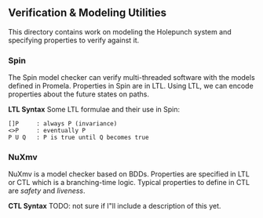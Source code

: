 ## Verification & Modeling Utilities

This directory contains work on modeling the Holepunch system and specifying properties to verify against it.

### Spin

The Spin model checker can verify multi-threaded software with the models defined in Promela.
Properties in Spin are in LTL. Using LTL, we can encode properties about the future states on paths.

**LTL Syntax**
Some LTL formulae and their use in Spin:
```
[]P     : always P (invariance)
<>P     : eventually P
P U Q   : P is true until Q becomes true
```

### NuXmv

NuXmv is a model checker based on BDDs. Properties are specified in LTL or CTL which is a branching-time logic.
Typical properties to define in CTL are _safety_ and _liveness_.

**CTL Syntax**
TODO: not sure if I"ll include a description of this yet.


